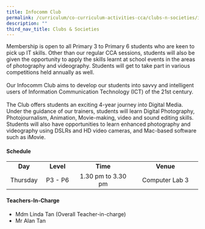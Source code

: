 ```yaml
---
title: Infocomm Club
permalink: /curriculum/co-curriculum-activities-cca/clubs-n-societies/infocomm-club/
description: ""
third_nav_title: Clubs & Societies
---
```

<p>Membership is open to all Primary 3 to Primary 6 students who are keen to pick up IT skills. Other than our regular CCA sessions, students will also be given the opportunity to apply the skills learnt at school events in the areas of photography and videography. Students will get to take part in various competitions held annually as well.<br /><br />Our Infocomm Club aims to develop our students into savvy and intelligent users of Information Communication Technology (ICT) of the 21st century.<br /><br />The Club offers students an exciting 4-year journey into Digital Media. Under the guidance of our trainers, students will learn Digital Photography, Photojournalism, Animation, Movie-making, video and sound editing skills. Students will also have opportunities to learn enhanced photography and videography using DSLRs and HD video cameras, and Mac-based software such as iMovie.</p>
<h4><strong>Schedule</strong></h4>
<table>
<tbody>
<tr>
<td style="text-align: center;" width="76"><strong>Day</strong></td>
<td style="text-align: center;" width="68"><strong>Level</strong></td>
<td style="text-align: center;" width="139"><strong>Time</strong></td>
<td style="text-align: center;" width="156"><strong>Venue</strong></td>
</tr>
<tr>
<td style="text-align: center;" width="76">Thursday</td>
<td style="text-align: center;" width="68">P3 - P6</td>
<td style="text-align: center;" width="139">1.30 pm to 3.30 pm</td>
<td style="text-align: center;" width="156">Computer Lab 3</td>
</tr>
</tbody>
</table>
<h4><strong>Teachers-In-Charge</strong></h4>
<ul>
<li>Mdm Linda Tan (Overall Teacher-in-charge)</li>
<li>Mr Alan Tan</li>
</ul>